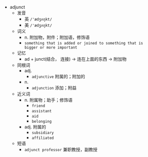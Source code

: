 - adjunct
  - 发音
    - 英 `/'ædʒʌŋkt/`
    - 美 `/'ædʒʌŋkt/`
  - 词义
    - n. 附加物，附件；附加语，修饰语
    - `something that is added or joined to something that is bigger or more important`
  - 记忆
    - ad + junct(结合， 连接) → 连在上面的东西 → 附加物
  - 同根词
    - adj.
      - `adjunctive` 附属的；附加的
    - n.
      - `adjunction` 添加；附益
  - 近义词
    - n. 附属物；助手；修饰语
      - `friend`
      - `assistant`
      - `aid`
      - `belonging`
    - adj. 附属的
      - `subsidiary`
      - `affiliated`
  - 短语
    - `adjunct professor` 兼职教授，副教授 
